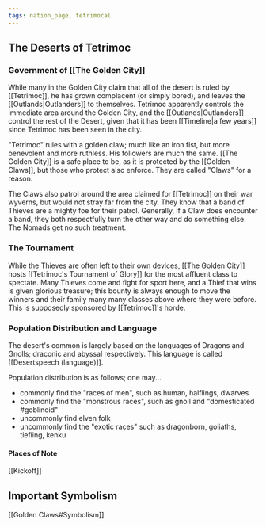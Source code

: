 ```yaml
---
tags: nation_page, tetrimocal
---
```

## The Deserts of Tetrimoc

### Government of [[The Golden City]]
While many in the Golden City claim that all of the desert is ruled by [[Tetrimoc]], he has grown complacent (or simply bored), and leaves the [[Outlands|Outlanders]] to themselves. Tetrimoc apparently controls the immediate area around the Golden City, and the [[Outlands|Outlanders]] control the rest of the Desert, given that it has been [[Timeline|a few years]] since Tetrimoc has been seen in the city.

"Tetrimoc" rules with a golden claw; much like an iron fist, but more benevolent and more ruthless. His followers are much the same. [[The Golden City]] is a safe place to be, as it is protected by the [[Golden Claws]], but those who protect also enforce. They are called "Claws" for a reason.

The Claws also patrol around the area claimed for [[Tetrimoc]] on their war wyverns, but would not stray far from the city. They know that a band of Thieves are a mighty foe for their patrol. Generally, if a Claw does encounter a band, they both respectfully turn the other way and do something else. The Nomads get no such treatment.

### The Tournament
While the Thieves are often left to their own devices, [[The Golden City]] hosts [[Tetrimoc's Tournament of Glory]] for the most affluent class to spectate. Many Thieves come and fight for sport here, and a Thief that wins is given glorious treasure; this bounty is always enough to move the winners and their family many many classes above where they were before. This is supposedly sponsored by [[Tetrimoc]]'s horde.

### Population Distribution and Language
The desert's common is largely based on the languages of Dragons and Gnolls; draconic and abyssal respectively. This language is called [[Desertspeech (language)]].

Population distribution is as follows; one may...
- commonly find the "races of men", such as human, halflings, dwarves
- commonly find the "monstrous races", such as gnoll and "domesticated  #goblinoid"
- uncommonly find elven folk
- uncommonly find the "exotic races" such as dragonborn, goliaths, tiefling, kenku

#### Places of Note
[[Kickoff]]

## Important Symbolism
[[Golden Claws#Symbolism]]
